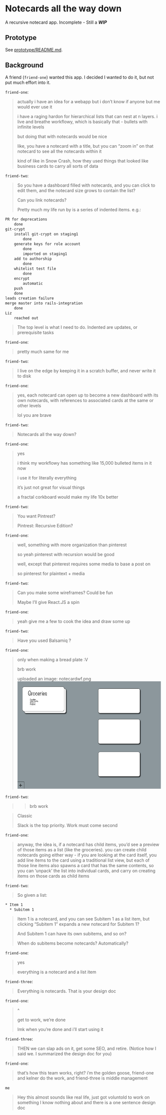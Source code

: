 # Notecards all the way down

A recursive notecard app.  Incomplete - Still a _**WIP**_

## Prototype

See [prototype/README.md](/prototype).

## Background

A friend (`friend-one`) wanted this app.  I decided I wanted to do it, but not put much effort into it.

`friend-one`:
> actually i have an idea for a webapp but i don’t know if anyone but me would ever use it
>
> i have a raging hardon for hierarchical lists that can nest at n layers. i live and breathe workflowy, which is basically that - bullets with infinite levels
>
> but doing that with notecards would be nice
>
> like, you have a notecard with a title, but you can “zoom in” on that notecard to see all the notecards within it
>
> kind of like in Snow Crash, how they used things that looked like business cards to carry all sorts of data

`friend-two`:
> So you have a dashboard filled with notecards, and you can click to edit them, and the notecard size grows to contain the list?
>
> Can you link notecards?
>
> Pretty much my life run by is a series of indented items. e.g.:

```
PR for deprecations
    done
git-crypt
    install git-crypt on staging1
        done
    generate keys for role account
        done
        imported on staging1
    add to authorship
        done
    whitelist test file
        done
    encrypt
        automatic
    push
    done
leads creation failure
merge master into rails-integration
    done
Liz
    reached out
```

> The top level is what I need to do. Indented are updates, or prerequisite tasks

`friend-one`:
> pretty much same for me

`friend-two`:
> I live on the edge by keeping it in a scratch buffer, and never write it to disk

`friend-one`:
> yes, each notecard can open up to become a new dashboard with its own notecards, with references to associated cards at the same or other levels
>
> lol you are brave

`friend-two`:
> Notecards all the way down?

`friend-one`:
> yes
>
> i think my workflowy has something like 15,000 bulleted items in it now
>
> i use it for literally everything
>
> it’s just not great for visual things
>
> a fractal corkboard would make my life 10x better

`friend-two`:
> You want Pintrest?
>
> Pintrest: Recursive Edition?

`friend-one`:
> well, something with more organization than pinterest
>
> so yeah pinterest with recursion would be good
>
> well, except that pinterest requires some media to base a post on
>
> so pinterest for plaintext + media

`friend-two`:
> Can you make some wireframes? Could be fun
>
> Maybe I’ll give React.JS a spin

`friend-one`:
> yeah give me a few to cook the idea and draw some up

`friend-two`:
> Have you used Balsamiq ?

`friend-one`:
> only when making a bread plate :V
>
> brb work
>
> uploaded an image: notecardwf.png
![wireframe](images/notecardwf.png)

`friend-two`:
> > brb work

> Classic
>
> Slack is the top priority. Work must come second

`friend-one`:
> anyway, the idea is, if a notecard has child items, you’d see a preview of those items as a list (like the groceries). you can create child notecards going either way - if you are looking at the card itself, you add line items to the card using a traditional list view, but each of those line items also spawns a card that has the same contents, so you can ‘unpack’ the list into individual cards, and carry on creating items on those cards as child items

`friend-two`:
> So given a list:

```
* Item 1
  * Subitem 1
```

> Item 1 is a notecard, and you can see Subitem 1 as a list item, but clicking “Subitem 1” expands a new notecard for Subitem 1?
>
> And Subitem 1 can have its own subitems, and so on?
>
> When do subitems become notecards? Automatically?

`friend-one`:
> yes
>
> everything is a notecard and a list item

`friend-three`:
> Everything is notecards. That is your design doc

`friend-one`:
> ^
>
> get to work, we’re done
>
> lmk when you’re done and i’ll start using it

`friend-three`:
> THEN we can slap ads on it, get some SEO, and retire. (Notice how I said we. I summarized the design doc for you)

`friend-one`:
> that’s how this team works, right? i’m the golden goose, friend-one and kelner do the work, and friend-three is middle management

`me`
> Hey this almost sounds like real life, just got voluntold to work on something I know nothing about and there is a one sentence design doc
